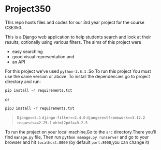<h1> Project350 </h1>
  This repo hosts files and codes for our 3rd year project for the course CSE350.

  This is a Django web application to help students search and look at their results; optionally using various filters. 
  The aims of this project were 

  - easy searching
  - good visual representation and
  - an API

  For this project we've used `python-3.8.1` .So To run this project You must use the same version or above.
  To install the dependencies go to project directory and run:

  `pip install -r requirements.txt`

  or
 
  `pip3 install -r requirements.txt`

  > `Django==3.1`
  > `django-filter==2.4.0`
  > `djangorestframework==3.12.2`
  > `requests==2.25.1`
  > `xhtml2pdf==0.2.5`

  To run the project on your local machine,Go to the `src` directory.There you'll find `manage.py` file,
  Then run `python manage.py runserver` and go to your browser and hit `localhost:8000` (by default `port:8000`,you can change it)
